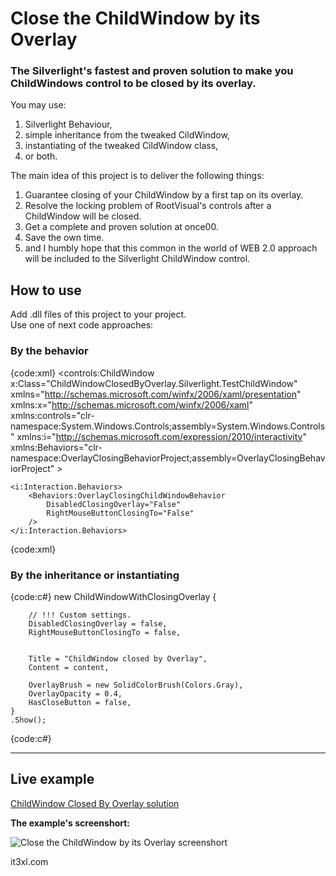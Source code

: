 # Close the ChildWindow by its Overlay

### The Silverlight's fastest and proven solution to make you ChildWindows control to be closed by its overlay.

You may use:
1. Silverlight Behaviour,
1. simple inheritance from the tweaked CildWindow,
1. instantiating of the tweaked CildWindow class,
1. or both.

The main idea of this project is to deliver the following things:
1. Guarantee closing of your ChildWindow by a first tap on its overlay.
1. Resolve the locking problem of RootVisual's controls after a ChildWindow will be closed.
1. Get a complete and proven solution at once00.
1. Save the own time.
1. and I humbly hope that this common in the world of WEB 2.0 approach will be included to the Silverlight ChildWindow control.


## How to use

Add .dll files of this project to your project.<br/>
Use one of next code approaches:

### By the behavior 
{code:xml}
<controls:ChildWindow
    x:Class="ChildWindowClosedByOverlay.Silverlight.TestChildWindow"
    xmlns="http://schemas.microsoft.com/winfx/2006/xaml/presentation" 
    xmlns:x="http://schemas.microsoft.com/winfx/2006/xaml" 
    xmlns:controls="clr-namespace:System.Windows.Controls;assembly=System.Windows.Controls"
    xmlns:i="http://schemas.microsoft.com/expression/2010/interactivity"
    xmlns:Behaviors="clr-namespace:OverlayClosingBehaviorProject;assembly=OverlayClosingBehaviorProject"
    >
    
    <i:Interaction.Behaviors>
        <Behaviors:OverlayClosingChildWindowBehavior
            DisabledClosingOverlay="False"
            RightMouseButtonClosingTo="False"
        />
    </i:Interaction.Behaviors>
<!-- ... -->
{code:xml}

### By the inheritance or instantiating
{code:c#}
	new ChildWindowWithClosingOverlay
	{

		// !!! Custom settings.
		DisabledClosingOverlay = false,
		RightMouseButtonClosingTo = false,


		Title = "ChildWindow closed by Overlay",
		Content = content,

		OverlayBrush = new SolidColorBrush(Colors.Gray),
		OverlayOpacity = 0.4,
		HasCloseButton = false,
	}
	.Show();

{code:c#}

----

## Live example
[ChildWindow Closed By Overlay solution](http://it3xl.ru/Resources_For_External/codeplex/CloseChildWindowByOverlay/ChildWindowClosedByOverlay.Silverlight.Web/)

**The example's screenshort:**

![Close the ChildWindow by its Overlay screenshort](http://it3xl.ru/Resources_For_External/codeplex/CloseChildWindowByOverlay/how_it_looks.jpg)

it3xl.com
